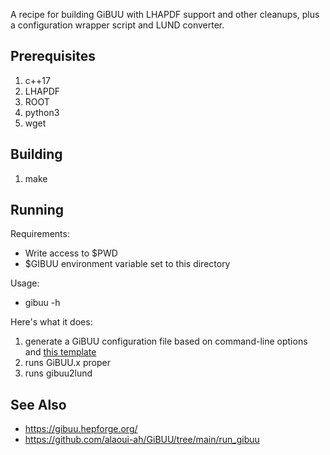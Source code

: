 A recipe for building GiBUU with LHAPDF support and other cleanups, plus a configuration wrapper script and LUND converter.

## Prerequisites
1. c++17
1. LHAPDF
1. ROOT
1. python3
1. wget

## Building
1. make

## Running

Requirements:
* Write access to $PWD
* $GIBUU environment variable set to this directory

Usage:
* gibuu -h
  
Here's what it does:
1. generate a GiBUU configuration file based on command-line options and [this template](gibuu_template.opt)
1. runs GiBUU.x proper
1. runs gibuu2lund

## See Also
* https://gibuu.hepforge.org/
* https://github.com/alaoui-ah/GiBUU/tree/main/run_gibuu
